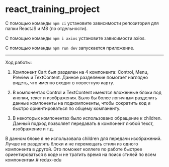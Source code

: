 # react_training_project
С помощью команды ``npm ci`` установите зависимости репозитория для папки ReactJS и M8 (по отдельности).

С помощью команды ``npm i axios`` установите зависимости axios.

С помощью команды ``npm run dev`` запускается приложение.



----------------------------------------------------------
Ход работы:

1) Компонент Cart был разделен на 4 компонента: Control, Menu, Preview и TextContent. Данное разделение помогает наглядно видеть, что именно входит в новостную карту.

2) В компонентах Control и TextContent имеются вложенные блоки под кнопки, текст и изображения. Было бы более логичным разделить данные компоненты на подкомпоненты, чтобы сократить код и быстро ориентироваться по общему компаненту.

3) В некоторых компонентах было использовано обращение к children. Данный подход позволяет передавать в компонент любой текст, изображение и т.д. 

В данном блоке я не использовала children для передачи изображений. Лучше не разделять блоки и не перемещать стили из одного компонента в другой. Это поможет коллеге по работе быстрее ориентироваться в коде и не тратить время на поиск стилей по всем компонентам.# redux-edu
